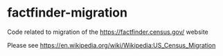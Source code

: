 # factfinder-migration
Code related to migration of the https://factfinder.census.gov/ website

Please see https://en.wikipedia.org/wiki/Wikipedia:US_Census_Migration
